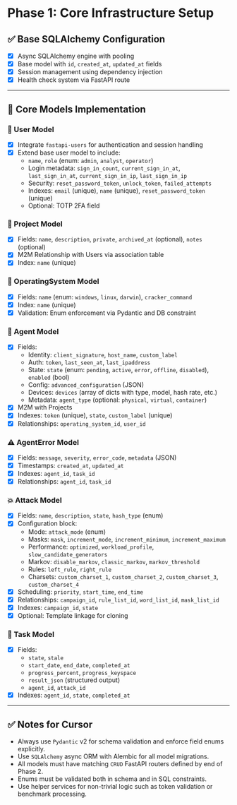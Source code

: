 # Phase 1: Core Infrastructure Setup

## ✅ Base SQLAlchemy Configuration

- [x] Async SQLAlchemy engine with pooling
- [x] Base model with `id`, `created_at`, `updated_at` fields
- [x] Session management using dependency injection
- [x] Health check system via FastAPI route

---

## 🧩 Core Models Implementation

### 👤 User Model

- [x] Integrate `fastapi-users` for authentication and session handling
- [x] Extend base user model to include:
  - `name`, `role` (enum: `admin`, `analyst`, `operator`)
  - Login metadata: `sign_in_count`, `current_sign_in_at`, `last_sign_in_at`, `current_sign_in_ip`, `last_sign_in_ip`
  - Security: `reset_password_token`, `unlock_token`, `failed_attempts`
  - Indexes: `email` (unique), `name` (unique), `reset_password_token` (unique)
  - Optional: TOTP 2FA field

### 📁 Project Model

- [x] Fields: `name`, `description`, `private`, `archived_at` (optional), `notes` (optional)
- [x] M2M Relationship with Users via association table
- [x] Index: `name` (unique)

### 🧠 OperatingSystem Model

- [x] Fields: `name` (enum: `windows`, `linux`, `darwin`), `cracker_command`
- [x] Index: `name` (unique)
- [x] Validation: Enum enforcement via Pydantic and DB constraint

### 🤖 Agent Model

- [x] Fields:
  - Identity: `client_signature`, `host_name`, `custom_label`
  - Auth: `token`, `last_seen_at`, `last_ipaddress`
  - State: `state` (enum: `pending`, `active`, `error`, `offline`, `disabled`), `enabled` (bool)
  - Config: `advanced_configuration` (JSON)
  - Devices: `devices` (array of dicts with type, model, hash rate, etc.)
  - Metadata: `agent_type` (optional: `physical`, `virtual`, `container`)
- [x] M2M with Projects
- [x] Indexes: `token` (unique), `state`, `custom_label` (unique)
- [x] Relationships: `operating_system_id`, `user_id`

### ⚠️ AgentError Model

- [x] Fields: `message`, `severity`, `error_code`, `metadata` (JSON)
- [x] Timestamps: `created_at`, `updated_at`
- [x] Indexes: `agent_id`, `task_id`
- [x] Relationships: `agent_id`, `task_id`

### 💥 Attack Model

- [x] Fields: `name`, `description`, `state`, `hash_type` (enum)
- [x] Configuration block:
  - Mode: `attack_mode` (enum)
  - Masks: `mask`, `increment_mode`, `increment_minimum`, `increment_maximum`
  - Performance: `optimized`, `workload_profile`, `slow_candidate_generators`
  - Markov: `disable_markov`, `classic_markov`, `markov_threshold`
  - Rules: `left_rule`, `right_rule`
  - Charsets: `custom_charset_1`, `custom_charset_2`, `custom_charset_3`, `custom_charset_4`
- [x] Scheduling: `priority`, `start_time`, `end_time`
- [x] Relationships: `campaign_id`, `rule_list_id`, `word_list_id`, `mask_list_id`
- [x] Indexes: `campaign_id`, `state`
- [x] Optional: Template linkage for cloning

### 🧾 Task Model

- [x] Fields:
  - `state`, `stale`
  - `start_date`, `end_date`, `completed_at`
  - `progress_percent`, `progress_keyspace`
  - `result_json` (structured output)
  - `agent_id`, `attack_id`
- [x] Indexes: `agent_id`, `state`, `completed_at`

---

## ✅ Notes for Cursor

- Always use `Pydantic` v2 for schema validation and enforce field enums explicitly.
- Use `SQLAlchemy` async ORM with Alembic for all model migrations.
- All models must have matching `CRUD` FastAPI routers defined by end of Phase 2.
- Enums must be validated both in schema and in SQL constraints.
- Use helper services for non-trivial logic such as token validation or benchmark processing.
